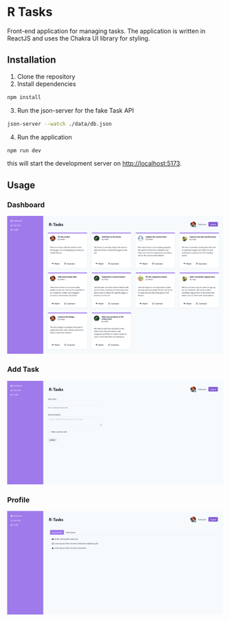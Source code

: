 # R Tasks
Front-end application for managing tasks. The application is written in ReactJS and uses the Chakra UI library for styling.

## Installation
1. Clone the repository
2. Install dependencies
```bash
npm install
```
3. Run the json-server for the fake Task API
```bash
json-server --watch ./data/db.json 
```
4. Run the application
```bash
npm run dev
```
this will start the development server on [http://localhost:5173](http://localhost:5173).

## Usage

### Dashboard
![Dashboard](screenshots/dashboard.png)

### Add Task
![Add Task](screenshots/add-task.png)

### Profile
![Profile](screenshots/profile.png)










